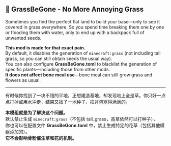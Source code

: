 ## 🌾 GrassBeGone - No More Annoying Grass

Sometimes you find the perfect flat land to build your base—only to see it covered in grass everywhere. So you spend time breaking them one by one or flooding them with water, only to end up with a backpack full of unwanted seeds.

**This mod is made for that exact pain.**  
By default, it disables the generation of `minecraft:grass` (not including tall grass, so you can still obtain seeds the usual way).  
You can also configure **GrassBeGone.toml** to blacklist the generation of specific plants—including those from other mods.  
**It does not affect bone meal use**—bone meal can still grow grass and flowers as usual.

---

有时候你找到了一块不错的平地，正想建造基地，却发现地上全是草。你只好一点点打掉或用水冲走，结果又捡了一地种子，把背包塞得满满的。

**本模组就是为了解决这个问题。**  
默认禁止生成 `minecraft:grass`（不包括 tall_grass，高草依然可以打种子），  
你也可以在配置文件 **GrassBeGone.toml** 中，禁止生成特定的花草（包括其他模组添加的）。  
**它不会影响骨粉催生草和花的机制。**

